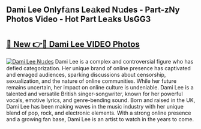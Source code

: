 ## Dami Lee Onlyf𝚊ns Le𝚊ked N𝚞des - Part-zNy Photos Video - Hot Part Le𝚊ks UsGG3

# <h2><a href="http://ab51454.deff.icu/?id=Dami+Lee">🔗 New 👉🔴 Dami Lee VIDEO Photos</a></h2>

[![Dami Lee N𝚞des](https://i.imgur.com/rIISA9y.gif)](http://ab51454.deff.icu/?id=Dami+Lee)
Dami Lee is a complex and controversial figure who has defied categorization. Her unique brand of online presence has captivated and enraged audiences, sparking discussions about censorship, sexualization, and the nature of online communities. While her future remains uncertain, her impact on online culture is undeniable. Dami Lee is a talented and versatile British singer-songwriter, known for her powerful vocals, emotive lyrics, and genre-bending sound. Born and raised in the UK, Dami Lee has been making waves in the music industry with her unique blend of pop, rock, and electronic elements. With a strong online presence and a growing fan base, Dami Lee is an artist to watch in the years to come.
